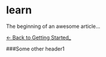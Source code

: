# learn

The beginning of an awesome article...



[<- Back to Getting Started_](docs/?path=docs/getting-started.md)

###Some other header1
